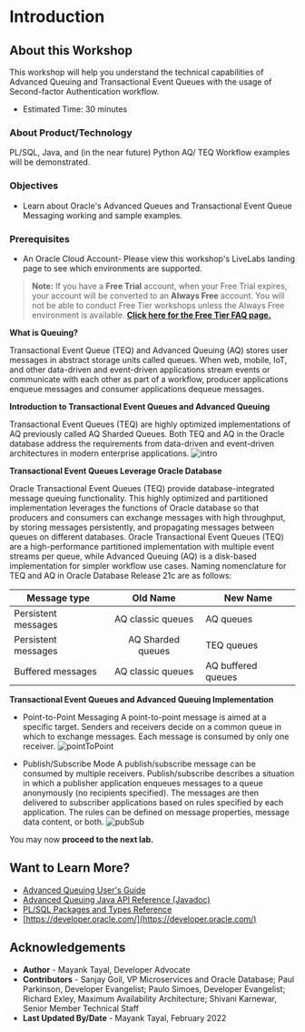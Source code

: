 # Introduction

## About this Workshop

This workshop will help you understand the technical capabilities of Advanced Queuing and Transactional Event Queues with the usage of Second-factor Authentication workflow. 

- Estimated Time: 30 minutes

### About Product/Technology

PL/SQL, Java, and (in the near future) Python AQ/ TEQ Workflow examples will be demonstrated.

### Objectives

- Learn about Oracle's Advanced Queues and Transactional Event Queue Messaging working and sample examples.

### Prerequisites

- An Oracle Cloud Account- Please view this workshop's LiveLabs landing page to see which environments are supported.

>**Note:** If you have a **Free Trial** account, when your Free Trial expires, your account will be converted to an **Always Free** account. You will not be able to conduct Free Tier workshops unless the Always Free environment is available.
**[Click here for the Free Tier FAQ page.](https://www.oracle.com/cloud/free/faq.html)**

**What is Queuing?**

Transactional Event Queue (TEQ) and Advanced Queuing (AQ) stores user messages in abstract storage units called queues. When web, mobile, IoT, and other data-driven and event-driven applications stream events or communicate with each other as part of a workflow, producer applications enqueue messages and consumer applications dequeue messages.

**Introduction to Transactional Event Queues and Advanced Queuing**

Transactional Event Queues (TEQ) are highly optimized implementations of AQ previously called AQ Sharded Queues. Both TEQ and AQ in the Oracle database address the requirements from data-driven and event-driven architectures in modern enterprise applications.
 ![intro](./images/intro.gif " ")

**Transactional Event Queues Leverage Oracle Database**

Oracle Transactional Event Queues (TEQ) provide database-integrated message queuing functionality. This highly optimized and partitioned implementation leverages the functions of Oracle database so that producers and consumers can exchange messages with high throughput, by storing messages persistently, and propagating messages between queues on different databases.
Oracle Transactional Event Queues (TEQ) are a high-performance partitioned implementation with multiple event streams per queue, while Advanced Queuing (AQ) is a disk-based implementation for simpler workflow use cases. Naming nomenclature for TEQ and AQ in Oracle Database Release 21c are as follows:

| Message type        | Old Name          | New Name           |
|---------------------|:-----------------:|--------------------|
| Persistent messages | AQ classic queues | AQ queues          |
| Persistent messages | AQ Sharded queues | TEQ queues         |
| Buffered messages   | AQ classic queues | AQ buffered queues |

**Transactional Event Queues and Advanced Queuing Implementation**

- Point-to-Point Messaging
    A point-to-point message is aimed at a specific target. Senders and receivers decide on a common queue in which to exchange messages. Each message is consumed by only one receiver.
    ![pointToPoint](./images/point-to-point.gif " ")

- Publish/Subscribe Mode
    A publish/subscribe message can be consumed by multiple receivers. Publish/subscribe describes a situation in which a publisher application enqueues messages to a queue anonymously (no recipients specified). The messages are then delivered to subscriber applications based on rules specified by each application. The rules can be defined on message properties, message data content, or both.
    ![pubSub](./images/pub-sub.gif " ")

You may now **proceed to the next lab.**

## Want to Learn More?

- [Advanced Queuing User's Guide](https://docs.oracle.com/en/database/oracle/oracle-database/19/adque/)
- [Advanced Queuing Java API Reference (Javadoc)](https://docs.oracle.com/en/database/oracle/oracle-database/19/jajms/)
- [PL/SQL Packages and Types Reference](https://docs.oracle.com/en/database/oracle/oracle-database/19/arpls/)
- [https://developer.oracle.com/](https://developer.oracle.com/)

## Acknowledgements

- **Author** - Mayank Tayal, Developer Advocate
- **Contributors** - Sanjay Goil, VP Microservices and Oracle Database; Paul Parkinson, Developer Evangelist; Paulo Simoes, Developer Evangelist; Richard Exley, Maximum Availability Architecture; Shivani Karnewar, Senior Member Technical Staff
- **Last Updated By/Date** - Mayank Tayal, February 2022
